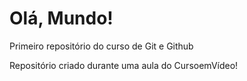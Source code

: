 # Olá, Mundo!
 Primeiro repositório do curso de Git e Github

 Repositório criado durante uma aula do CursoemVídeo!
